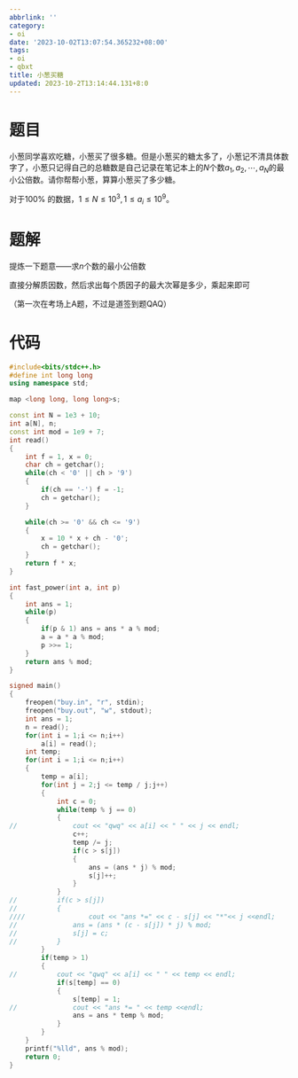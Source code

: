 ```yaml
---
abbrlink: ''
category:
- oi
date: '2023-10-02T13:07:54.365232+08:00'
tags:
- oi
- qbxt
title: 小葱买糖
updated: 2023-10-2T13:14:44.131+8:0
---
```

# 题目

小葱同学喜欢吃糖，小葱买了很多糖。但是小葱买的糖太多了，小葱记不清具体数字了，小葱只记得自己的总糖数是自己记录在笔记本上的$N$个数$a_1,a_2,\cdots,a_N$的最小公倍数。请你帮帮小葱，算算小葱买了多少糖。

对于$100\%$ 的数据，$1\leq N\leq 10^3,1\leq a_i\leq 10^9$。

# 题解

提炼一下题意——求$n$个数的最小公倍数

直接分解质因数，然后求出每个质因子的最大次幂是多少，乘起来即可

（第一次在考场上A题，不过是道签到题QAQ）

# 代码

```cpp
#include<bits/stdc++.h>
#define int long long
using namespace std;

map <long long, long long>s;

const int N = 1e3 + 10;
int a[N], n;
const int mod = 1e9 + 7;
int read()
{
	int f = 1, x = 0;
	char ch = getchar();
	while(ch < '0' || ch > '9')
	{
		if(ch == '-') f = -1;
		ch = getchar();
	}

	while(ch >= '0' && ch <= '9')
	{
		x = 10 * x + ch - '0';
		ch = getchar();
	}
	return f * x;
}

int fast_power(int a, int p)
{
	int ans = 1;
	while(p)
	{
		if(p & 1) ans = ans * a % mod;
		a = a * a % mod;
		p >>= 1;
	}
	return ans % mod;
}

signed main()
{
	freopen("buy.in", "r", stdin);
	freopen("buy.out", "w", stdout);
	int ans = 1;
	n = read();
	for(int i = 1;i <= n;i++)
		a[i] = read();
	int temp;
	for(int i = 1;i <= n;i++)
	{
		temp = a[i];
		for(int j = 2;j <= temp / j;j++)
		{
			int c = 0;
			while(temp % j == 0)
			{
//				cout << "qwq" << a[i] << " " << j << endl;
				c++;
				temp /= j;
				if(c > s[j])
				{
					ans = (ans * j) % mod;
					s[j]++;
				}
			}
//			if(c > s[j])
//			{
////				cout << "ans *=" << c - s[j] << "*"<< j <<endl;
//				ans = (ans * (c - s[j]) * j) % mod;
//				s[j] = c;
//			}
		}
		if(temp > 1)
		{
//			cout << "qwq" << a[i] << " " << temp << endl;
			if(s[temp] == 0)
			{
				s[temp] = 1;
//				cout << "ans *= " << temp <<endl;
				ans = ans * temp % mod;
			}
		}
	}
	printf("%lld", ans % mod);
	return 0;
}
```
